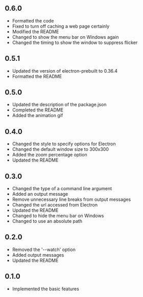 ## 0.6.0
- Formatted the code
- Fixed to turn off caching a web page certainly
- Modified the README
- Changed to show the menu bar on Windows again
- Changed the timing to show the window to suppress flicker

## 0.5.1
- Updated the version of electron-prebuilt to 0.36.4
- Formatted the README

## 0.5.0
- Updated the description of the package.json
- Completed the README
- Added the animation gif

## 0.4.0
- Changed the style to specify options for Electron
- Changed the default window size to 300x300
- Added the zoom percentage option
- Updated the README

## 0.3.0
- Changed the type of a command line argument
- Added an output message
- Remove unnecessary line breaks from output messages
- Changed the url accessed from Electron
- Updated the README
- Changed to hide the menu bar on Windows
- Changed to use an absolute path

## 0.2.0
- Removed the '--watch' option
- Added output messages
- Updated the README

## 0.1.0
- Implemented the basic features
